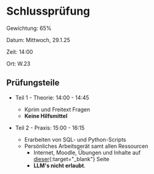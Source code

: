 # Schlussprüfung

Gewichtung: 65%

Datum: Mittwoch, 29.1.25

Zeit: 14:00

Ort: W.23

## Prüfungsteile


- Teil 1 - Theorie:   14:00 - 14:45

    * Kprim und Freitext Fragen
    * **Keine Hilfsmittel**

- Teil 2 - Praxis:   15:00 - 16:15

    * Erarbeiten von SQL- und Python-Scripts
    * Persönliches Arbeitsgerät samt allen Ressourcen
        * Internet, Moodle, Übungen und Inhalte auf [dieser](https://tjaeggi.github.io/btw2201_databases/){:target="_blank"} Seite 
        * **LLM's nicht erlaubt**.



